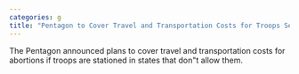 ```yaml
---
categories: g
title: "Pentagon to Cover Travel and Transportation Costs for Troops Seeking Abortions"
---
```

The Pentagon announced plans to cover travel and transportation costs for abortions if troops are stationed in states that don"t allow them.
